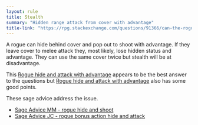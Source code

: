 ```yaml
---
layout: rule
title: Stealth
summary: "Hidden range attack from cover with advantage"
title-link: "https://rpg.stackexchange.com/questions/91366/can-the-rogue-repeatedly-hide-in-combat-to-sneak-attack-the-same-enemy/91482#91482" 
---
```


A rogue can hide behind cover and pop out to shoot with advantage.  If they leave cover to melee attack they, most likely, lose hidden status and advantage.  They can use the same cover twice but stealth will be at disadvantage.

This [Rogue hide and attack with advantage](https://rpg.stackexchange.com/questions/91366/can-the-rogue-repeatedly-hide-in-combat-to-sneak-attack-the-same-enemy/91482#91482) appears to be the best answer to the questions but [Rogue hide and attack with advantage](https://rpg.stackexchange.com/questions/91366/can-the-rogue-repeatedly-hide-in-combat-to-sneak-attack-the-same-enemy/91373#91373) also has some good points.

These sage advice address the issue.
* [Sage Advice MM - rogue hide and shoot](https://www.sageadvice.eu/2014/09/01/the-rogue-and-the-ogre/)
* [Sage Advice JC - rogue bonus action hide and attack](https://www.sageadvice.eu/2017/03/25/if-a-rogue-is-in-complete-cover-can-they-ba-hide/)
